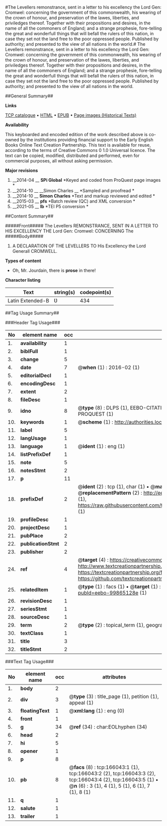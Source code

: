 #The Levellers remonstrance, sent in a letter to his excellency the Lord Gen: Cromwel: concerning the government of this commonwealth, his wearing of the crown of honour, and preservation of the lawes, liberties, and priviledges thereof. Together with their propositions and desires, in the name of all the commoners of England; and a strange prophesie, fore-telling the great and wonderfull things that will befall the rulers of this nation, in case they set not the land free to the poor oppressed people. Published by authority; and presented to the view of all nations in the world.#
The Levellers remonstrance, sent in a letter to his excellency the Lord Gen: Cromwel: concerning the government of this commonwealth, his wearing of the crown of honour, and preservation of the lawes, liberties, and priviledges thereof. Together with their propositions and desires, in the name of all the commoners of England; and a strange prophesie, fore-telling the great and wonderfull things that will befall the rulers of this nation, in case they set not the land free to the poor oppressed people. Published by authority; and presented to the view of all nations in the world.

##General Summary##

**Links**

[TCP catalogue](http://www.ota.ox.ac.uk/tcp/)  • 
[HTML](http://tei.it.ox.ac.uk/tcp/Texts-HTML/free/A88/A88070.html)  • 
[EPUB](http://tei.it.ox.ac.uk/tcp/Texts-EPUB/free/A88/A88070.epub) • 
[Page images (Historical Texts)](https://historicaltexts.jisc.ac.uk/eebo-99865128e)

**Availability**

This keyboarded and encoded edition of the work described above is co-owned by the
    institutions providing financial support to the Early English Books Online Text Creation
    Partnership. This text is available for reuse, according to the terms of  Creative Commons 0 1.0 Universal
    licence. The text can be copied, modified, distributed and performed, even for commercial
    purposes, all without asking permission.

**Major revisions**

1. __2014-04 __ __SPi Global__ *Keyed and coded from ProQuest page images *
1. __2014-10 __ __Simon Charles __ *Sampled and proofread *
1. __2014-10 __ __Simon Charles__ *Text and markup reviewed and edited *
1. __2015-03 __ __pfs__ *Batch review (QC) and XML conversion *
1. __2021-05 __ __lb__ *TEI P5 conversion *

##Content Summary##

#####Front#####
The Levellers REMONSTRANCE, SENT IN A LETTER TO HIS EXCELLENCY THE Lord Gen: Cromwel: CONCERNING The
#####Body#####

1. A DECLARATION OF THE LEVELLERS TO His Excellency the Lord Generall CROMWELL.

**Types of content**

  * Oh, Mr. Jourdain, there is **prose** in there!

**Character listing**


|Text|string(s)|codepoint(s)|
|---|---|---|
|Latin Extended-B|Ʋ|434|

##Tag Usage Summary##

###Header Tag Usage###

|No|element name|occ|attributes|
|---|---|---|---|
|1.|__availability__|1||
|2.|__biblFull__|1||
|3.|__change__|5||
|4.|__date__|7| @__when__ (1) : 2016-02 (1)|
|5.|__editorialDecl__|1||
|6.|__encodingDesc__|1||
|7.|__extent__|2||
|8.|__fileDesc__|1||
|9.|__idno__|8| @__type__ (8) : DLPS (1), EEBO-CITATION (1), VID (1), EEBO-PROQUEST (1), STC (3), PROQUEST (1)|
|10.|__keywords__|1| @__scheme__ (1) : http://authorities.loc.gov/ (1)|
|11.|__label__|5||
|12.|__langUsage__|1||
|13.|__language__|1| @__ident__ (1) : eng (1)|
|14.|__listPrefixDef__|1||
|15.|__note__|5||
|16.|__notesStmt__|2||
|17.|__p__|11||
|18.|__prefixDef__|2| @__ident__ (2) : tcp (1), char (1)  •  @__matchPattern__ (2) : ([0-9\-]+):([0-9IVX]+) (1), (.+) (1)  •  @__replacementPattern__ (2) : http://eebo.chadwyck.com/downloadtiff?vid=$1&page=$2 (1), https://raw.githubusercontent.com/textcreationpartnership/Texts/master/tcpchars.xml#$1 (1)|
|19.|__profileDesc__|1||
|20.|__projectDesc__|1||
|21.|__pubPlace__|2||
|22.|__publicationStmt__|2||
|23.|__publisher__|2||
|24.|__ref__|4| @__target__ (4) : https://creativecommons.org/publicdomain/zero/1.0/ (1), http://www.textcreationpartnership.org/docs/. (1), https://textcreationpartnership.org/faq/#faq05 (1), https://github.com/textcreationpartnership (1)|
|25.|__relatedItem__|1| @__type__ (1) : facs (1)  •  @__target__ (1) : https://data.historicaltexts.jisc.ac.uk/view?pubId=eebo-99865128e (1)|
|26.|__revisionDesc__|1||
|27.|__seriesStmt__|1||
|28.|__sourceDesc__|1||
|29.|__term__|2| @__type__ (2) : topical_term (1), geographic_name (1)|
|30.|__textClass__|1||
|31.|__title__|3||
|32.|__titleStmt__|2||


###Text Tag Usage###

|No|element name|occ|attributes|
|---|---|---|---|
|1.|__body__|2||
|2.|__div__|3| @__type__ (3) : title_page (1), petition (1), appeal (1)|
|3.|__floatingText__|1| @__xml:lang__ (1) : eng (0)|
|4.|__front__|1||
|5.|__g__|34| @__ref__ (34) : char:EOLhyphen (34)|
|6.|__head__|2||
|7.|__hi__|5||
|8.|__opener__|1||
|9.|__p__|8||
|10.|__pb__|8| @__facs__ (8) : tcp:166043:1 (1), tcp:166043:2 (2), tcp:166043:3 (2), tcp:166043:4 (2), tcp:166043:5 (1)  •  @__n__ (6) : 3 (1), 4 (1), 5 (1), 6 (1), 7 (1), 8 (1)|
|11.|__q__|1||
|12.|__salute__|1||
|13.|__trailer__|1||
